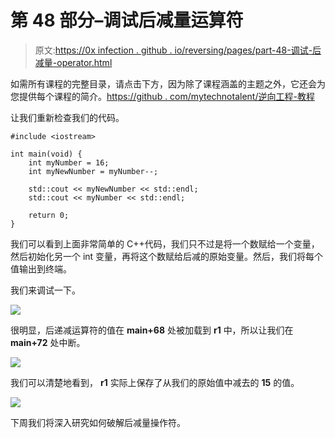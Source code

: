 # 第 48 部分–调试后减量运算符

> 原文:[https://0x infection . github . io/reversing/pages/part-48-调试-后减量-operator.html](https://0xinfection.github.io/reversing/pages/part-48-debugging-post-decrement-operator.html)

如需所有课程的完整目录，请点击下方，因为除了课程涵盖的主题之外，它还会为您提供每个课程的简介。[https://github . com/mytechnotalent/逆向工程-教程](https://github.com/mytechnotalent/Reverse-Engineering-Tutorial)

让我们重新检查我们的代码。

```
#include <iostream>

int main(void) {
    int myNumber = 16;
    int myNewNumber = myNumber--;

    std::cout << myNewNumber << std::endl;
    std::cout << myNumber << std::endl;

    return 0;
}

```

我们可以看到上面非常简单的 C++代码，我们只不过是将一个数赋给一个变量，然后初始化另一个 int 变量，再将这个数赋给后减的原始变量。然后，我们将每个值输出到终端。

我们来调试一下。

![](../Images/4580b16b5679c0275c53e04080620dfa.png)

很明显，后递减运算符的值在 **main+68** 处被加载到 **r1** 中，所以让我们在 **main+72** 处中断。

![](../Images/5017ffac42b1e105e60715810863ceac.png)

我们可以清楚地看到， **r1** 实际上保存了从我们的原始值中减去的 **15** 的值。

![](../Images/fae30d9ac40dc10487f2b88aca1ba1f5.png)

下周我们将深入研究如何破解后减量操作符。